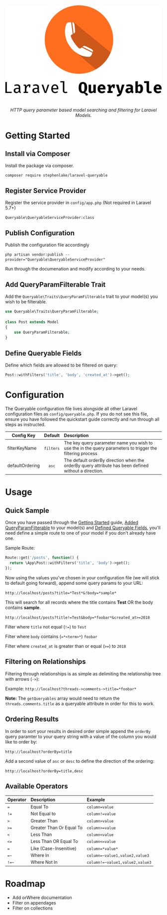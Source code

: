 <h6 align="center">
    <img src="https://raw.githubusercontent.com/stephenlake/laravel-queryable/master/docs/assets/laravel-queryable.png"/>
</h6>

<h6 align="center">
    HTTP query parameter based model searching and filtering for Laravel Models.
</h6>

# Getting Started

## Install via Composer

Install the package via composer.

    composer require stephenlake/laravel-queryable

## Register Service Provider

Register the service provider in `config/app.php` (Not required in Laravel 5.7+)

    Queryable\QueryableServiceProvider:class

## Publish Configuration

Publish the configuration file accordingly

    php artisan vendor:publish --provider="Queryable\QueryableServiceProvider"

Run through the documenation and modify according to your needs.

## Add QueryParamFilterable Trait

Add the `Queryable\Traits\QueryParamFilterable` trait to your model(s) you wish to be filterable.

```php
use Queryable\Traits\QueryParamFilterable;

class Post extends Model
{
    use QueryParamFilterable;
}
```

## Define Queryable Fields

Define which fields are allowed to be filtered on query:

```php
Post::withFilters('title', 'body', 'created_at')->get();
```

# Configuration

The Queryable configuration file lives alongside all other Laravel configuration files as `config/queryable.php`. If you do not see this file, ensure you have followed the quickstart guide correctly and run through all steps as instructed.

| Config Key      |  Default  | Description                                                                                                        |
| --------------- | :-------: | :----------------------------------------------------------------------------------------------------------------- |
| filterKeyName   | `filters` | The key query parameter name you wish to use the in the query parameters to trigger the filtering process          |
| defaultOrdering |   `asc`   | The default orderBy direction when the orderBy query attribute has been defined without a direction.               |

# Usage

## Quick Sample

Once you have passed through the [Getting Started](#getting-started) guide, [Added QueryParamFilterable](#add-queryparamfilterable-trait) to your model(s) and [Defined Queryable Fields](#define-queryable-frields), you'll need define a simple route to one of your model if you don't already have one.

Sample Route:

```php
Route::get('/posts', function() {
  return \App\Post::withFilters('title', 'body')->get();
});
```

Now using the values you've chosen in your configuration file (we will stick to default going forward), append some query params to your URL:

`http://localhost/posts?title=*Test*&!body=*sample*`

This will search for all records where the title contains **Test** OR the body contains **sample**.

`http://localhost/posts?title!=Test&body=*foobar*&created_at>=2018`

Filter where `title` not equal (`!=`) to `Test`

Filter where `body` contains (`=*<term>*`) `foobar`

Filter where `created_at` is greater than or equal (`>=`) to `2018`

## Filtering on Relationships

Filtering through relationships is as simple as delimiting the relationship tree with arrows (`->`):

Example:
`http://localhost?threads->comments->title=*foobar*`

**Note:** The `getQueryables` array would need to return the `threads.comments.title` as a queryable attribute in order for this to work.

## Ordering Results

In order to sort your results in desired order simple append the `orderBy` query paramter to your query string with a value of the column you would like to order by:

`http://localhost?orderBy=title`

Add a second value of `asc` or `desc` to define the direction of the ordering:

`http://localhost?orderBy=title,desc`

## Available Operators

| Operator | Description              | Example                         |
| -------- | :----------------------- | :------------------------------ |
| `=`      | Equal To                 | `column=value`                  |
| `!=`     | Not Equal to             | `column!=value`                 |
| `>`      | Greater Than             | `column>value`                  |
| `>=`     | Greater Than Or Equal To | `column>=value`                 |
| `<`      | Less Than                | `column<value`                  |
| `<=`     | Less Than OR Equal To    | `column<=value`                 |
| `=`      | Like (Case-Insenitive)   | `column=*value*`                |
| `=~`     | Where In                 | `column=~value1,value2,value3`  |
| `!=~`    | Where Not In             | `column!=~value1,value2,value3` |

# Roadmap

-   Add orWhere documentation
-   Filter on appendages
-   Filter on collections
